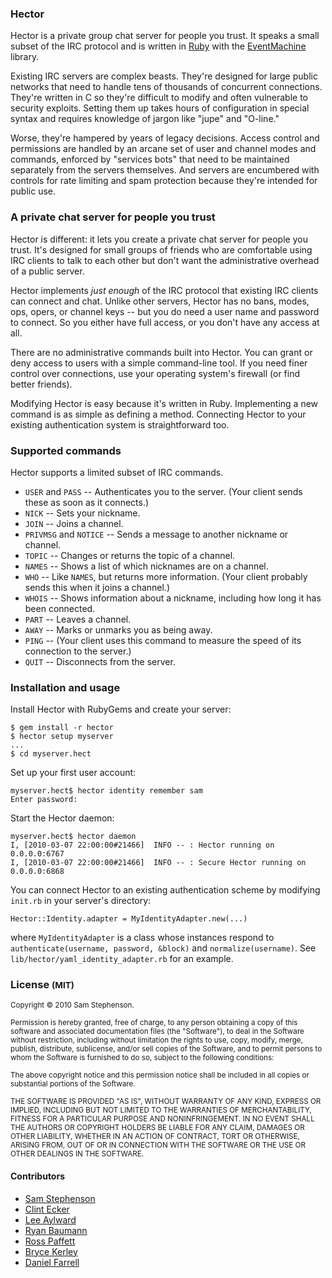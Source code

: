### Hector

Hector is a private group chat server for people you trust. It speaks a small subset of the IRC protocol and is written in [Ruby](http://ruby-lang.org/) with the [EventMachine](http://rubyeventmachine.com/) library.

Existing IRC servers are complex beasts. They're designed for large public networks that need to handle tens of thousands of concurrent connections. They're written in C so they're difficult to modify and often vulnerable to security exploits. Setting them up takes hours of configuration in special syntax and requires knowledge of jargon like "jupe" and "O-line."

Worse, they're hampered by years of legacy decisions. Access control and permissions are handled by an arcane set of user and channel modes and commands, enforced by "services bots" that need to be maintained separately from the servers themselves. And servers are encumbered with controls for rate limiting and spam protection because they're intended for public use.


### A private chat server for people you trust

Hector is different: it lets you create a private chat server for people you trust. It's designed for small groups of friends who are comfortable using IRC clients to talk to each other but don't want the administrative overhead of a public server.

Hector implements _just enough_ of the IRC protocol that existing IRC clients can connect and chat. Unlike other servers, Hector has no bans, modes, ops, opers, or channel keys -- but you do need a user name and password to connect. So you either have full access, or you don't have any access at all.

There are no administrative commands built into Hector. You can grant or deny access to users with a simple command-line tool. If you need finer control over connections, use your operating system's firewall (or find better friends).

Modifying Hector is easy because it's written in Ruby. Implementing a new command is as simple as defining a method. Connecting Hector to your existing authentication system is straightforward too.


### Supported commands

Hector supports a limited subset of IRC commands.

- `USER` and `PASS` -- Authenticates you to the server. (Your client sends these as soon as it connects.)
- `NICK` -- Sets your nickname.
- `JOIN` -- Joins a channel.
- `PRIVMSG` and `NOTICE` -- Sends a message to another nickname or channel.
- `TOPIC` -- Changes or returns the topic of a channel.
- `NAMES` -- Shows a list of which nicknames are on a channel.
- `WHO` -- Like `NAMES`, but returns more information. (Your client probably sends this when it joins a channel.)
- `WHOIS` -- Shows information about a nickname, including how long it has been connected.
- `PART` -- Leaves a channel.
- `AWAY` -- Marks or unmarks you as being away.
- `PING` -- (Your client uses this command to measure the speed of its connection to the server.)
- `QUIT` -- Disconnects from the server.


### Installation and usage

Install Hector with RubyGems and create your server:

    $ gem install -r hector
    $ hector setup myserver
    ...
    $ cd myserver.hect

Set up your first user account:

    myserver.hect$ hector identity remember sam
    Enter password:

Start the Hector daemon:

    myserver.hect$ hector daemon
    I, [2010-03-07 22:00:00#21466]  INFO -- : Hector running on 0.0.0.0:6767
    I, [2010-03-07 22:00:00#21466]  INFO -- : Secure Hector running on 0.0.0.0:6868

You can connect Hector to an existing authentication scheme by modifying `init.rb` in your server's directory:

    Hector::Identity.adapter = MyIdentityAdapter.new(...)

where `MyIdentityAdapter` is a class whose instances respond to `authenticate(username, password, &block)` and `normalize(username)`. See `lib/hector/yaml_identity_adapter.rb` for an example.

### License <small>(MIT)</small>

<small>Copyright © 2010 Sam Stephenson.</small>

<small>Permission is hereby granted, free of charge, to any person obtaining a copy of this software and associated documentation files (the "Software"), to deal in the Software without restriction, including without limitation the rights to use, copy, modify, merge, publish, distribute, sublicense, and/or sell copies of the Software, and to permit persons to whom the Software is furnished to do so, subject to the following conditions:</small>

<small>The above copyright notice and this permission notice shall be included in all copies or substantial portions of the Software.</small>

<small>THE SOFTWARE IS PROVIDED "AS IS", WITHOUT WARRANTY OF ANY KIND, EXPRESS OR IMPLIED, INCLUDING BUT NOT LIMITED TO THE WARRANTIES OF MERCHANTABILITY, FITNESS FOR A PARTICULAR PURPOSE AND NONINFRINGEMENT. IN NO EVENT SHALL THE AUTHORS OR COPYRIGHT HOLDERS BE LIABLE FOR ANY CLAIM, DAMAGES OR OTHER LIABILITY, WHETHER IN AN ACTION OF CONTRACT, TORT OR OTHERWISE, ARISING FROM, OUT OF OR IN CONNECTION WITH THE SOFTWARE OR THE USE OR OTHER DEALINGS IN THE SOFTWARE.</small>

#### Contributors

* [Sam Stephenson](https://github.com/sstephenson/hector/commits/master?author=sstephenson)
* [Clint Ecker](https://github.com/sstephenson/hector/commits/master?author=clintecker)
* [Lee Aylward](https://github.com/sstephenson/hector/commits/master?author=leedo)
* [Ryan Baumann](https://github.com/sstephenson/hector/commits/master?author=ryanfb)
* [Ross Paffett](https://github.com/sstephenson/hector/commits/master?author=raws)
* [Bryce Kerley](https://github.com/sstephenson/hector/commits/master?author=bkerley)
* [Daniel Farrell](https://github.com/sstephenson/hector/commits/master?author=danielfarrell)
